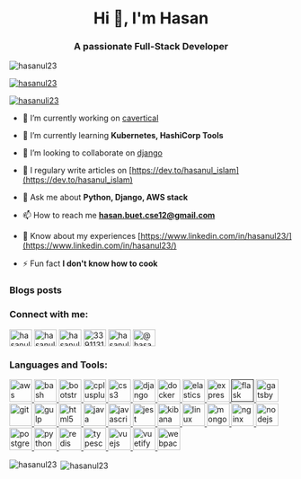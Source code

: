 <h1 align="center">Hi 👋, I'm Hasan</h1>
<h3 align="center">A passionate Full-Stack Developer</h3>

<p align="left"> <img src="https://komarev.com/ghpvc/?username=hasanul23&label=Profile%20views&color=0e75b6&style=flat" alt="hasanul23" /> </p>

<p align="left"> <a href="https://github.com/ryo-ma/github-profile-trophy"><img src="https://github-profile-trophy.vercel.app/?username=hasanul23" alt="hasanul23" /></a> </p>

<p align="left"> <a href="https://twitter.com/hasanuli23" target="blank"><img src="https://img.shields.io/twitter/follow/hasanuli23?logo=twitter&style=for-the-badge" alt="hasanuli23" /></a> </p>

- 🔭 I’m currently working on [cavertical](https://www.carvertical.com/)

- 🌱 I’m currently learning **Kubernetes, HashiCorp Tools**

- 👯 I’m looking to collaborate on [django](https://github.com/django/django)

- 📝 I regulary write articles on [https://dev.to/hasanul_islam](https://dev.to/hasanul_islam)

- 💬 Ask me about **Python, Django, AWS stack**

- 📫 How to reach me **hasan.buet.cse12@gmail.com**

- 📄 Know about my experiences [https://www.linkedin.com/in/hasanul23/](https://www.linkedin.com/in/hasanul23/)

- ⚡ Fun fact **I don't know how to cook**

### Blogs posts
<!-- BLOG-POST-LIST:START -->
<!-- BLOG-POST-LIST:END -->

<p align="left">
<h3 align="left">Connect with me:</h3>
<a href="https://dev.to/hasanul_islam" target="blank"><img align="center" src="https://cdn.jsdelivr.net/npm/simple-icons@3.0.1/icons/dev-dot-to.svg" alt="hasanul_islam" height="30" width="40" /></a>
<a href="https://twitter.com/hasanuli23" target="blank"><img align="center" src="https://cdn.jsdelivr.net/npm/simple-icons@3.0.1/icons/twitter.svg" alt="hasanuli23" height="30" width="40" /></a>
<a href="https://linkedin.com/in/hasanul23" target="blank"><img align="center" src="https://cdn.jsdelivr.net/npm/simple-icons@3.0.1/icons/linkedin.svg" alt="hasanul23" height="30" width="40" /></a>
<a href="https://stackoverflow.com/users/3391131" target="blank"><img align="center" src="https://cdn.jsdelivr.net/npm/simple-icons@3.0.1/icons/stackoverflow.svg" alt="3391131" height="30" width="40" /></a>
<a href="https://fb.com/hasanuli10" target="blank"><img align="center" src="https://cdn.jsdelivr.net/npm/simple-icons@3.0.1/icons/facebook.svg" alt="hasanuli10" height="30" width="40" /></a>
<a href="https://medium.com/@hasanuli10" target="blank"><img align="center" src="https://cdn.jsdelivr.net/npm/simple-icons@3.0.1/icons/medium.svg" alt="@hasanuli10" height="30" width="40" /></a>
</p>

<h3 align="left">Languages and Tools:</h3>
<p align="left"> <a href="https://aws.amazon.com" target="_blank"> <img src="https://devicons.github.io/devicon/devicon.git/icons/amazonwebservices/amazonwebservices-original-wordmark.svg" alt="aws" width="40" height="40"/> </a> <a href="https://www.gnu.org/software/bash/" target="_blank"> <img src="https://www.vectorlogo.zone/logos/gnu_bash/gnu_bash-icon.svg" alt="bash" width="40" height="40"/> </a> <a href="https://getbootstrap.com" target="_blank"> <img src="https://devicons.github.io/devicon/devicon.git/icons/bootstrap/bootstrap-plain.svg" alt="bootstrap" width="40" height="40"/> </a> <a href="https://www.w3schools.com/cpp/" target="_blank"> <img src="https://devicons.github.io/devicon/devicon.git/icons/cplusplus/cplusplus-original.svg" alt="cplusplus" width="40" height="40"/> </a> <a href="https://www.w3schools.com/css/" target="_blank"> <img src="https://devicons.github.io/devicon/devicon.git/icons/css3/css3-original-wordmark.svg" alt="css3" width="40" height="40"/> </a> <a href="https://www.djangoproject.com/" target="_blank"> <img src="https://devicons.github.io/devicon/devicon.git/icons/django/django-original.svg" alt="django" width="40" height="40"/> </a> <a href="https://www.docker.com/" target="_blank"> <img src="https://devicons.github.io/devicon/devicon.git/icons/docker/docker-original-wordmark.svg" alt="docker" width="40" height="40"/> </a> <a href="https://www.elastic.co" target="_blank"> <img src="https://www.vectorlogo.zone/logos/elastic/elastic-icon.svg" alt="elasticsearch" width="40" height="40"/> </a> <a href="https://expressjs.com" target="_blank"> <img src="https://devicons.github.io/devicon/devicon.git/icons/express/express-original-wordmark.svg" alt="express" width="40" height="40"/> </a> <a href="" target="_blank"> <img src="https://www.vectorlogo.zone/logos/pocoo_flask/pocoo_flask-icon.svg" alt="flask" width="40" height="40"/> </a> <a href="https://www.gatsbyjs.com/" target="_blank"> <img src="https://www.vectorlogo.zone/logos/gatsbyjs/gatsbyjs-icon.svg" alt="gatsby" width="40" height="40"/> </a> <a href="https://git-scm.com/" target="_blank"> <img src="https://www.vectorlogo.zone/logos/git-scm/git-scm-icon.svg" alt="git" width="40" height="40"/> </a> <a href="https://gulpjs.com" target="_blank"> <img src="https://devicons.github.io/devicon/devicon.git/icons/gulp/gulp-plain.svg" alt="gulp" width="40" height="40"/> </a> <a href="https://www.w3.org/html/" target="_blank"> <img src="https://devicons.github.io/devicon/devicon.git/icons/html5/html5-original-wordmark.svg" alt="html5" width="40" height="40"/> </a> <a href="https://www.java.com" target="_blank"> <img src="https://devicons.github.io/devicon/devicon.git/icons/java/java-original-wordmark.svg" alt="java" width="40" height="40"/> </a> <a href="https://developer.mozilla.org/en-US/docs/Web/JavaScript" target="_blank"> <img src="https://devicons.github.io/devicon/devicon.git/icons/javascript/javascript-original.svg" alt="javascript" width="40" height="40"/> </a> <a href="https://jestjs.io" target="_blank"> <img src="https://www.vectorlogo.zone/logos/jestjsio/jestjsio-icon.svg" alt="jest" width="40" height="40"/> </a> <a href="https://www.elastic.co/kibana" target="_blank"> <img src="https://www.vectorlogo.zone/logos/elasticco_kibana/elasticco_kibana-icon.svg" alt="kibana" width="40" height="40"/> </a> <a href="https://www.linux.org/" target="_blank"> <img src="https://devicons.github.io/devicon/devicon.git/icons/linux/linux-original.svg" alt="linux" width="40" height="40"/> </a> <a href="https://www.mongodb.com/" target="_blank"> <img src="https://devicons.github.io/devicon/devicon.git/icons/mongodb/mongodb-original-wordmark.svg" alt="mongodb" width="40" height="40"/> </a> <a href="https://www.nginx.com" target="_blank"> <img src="https://devicons.github.io/devicon/devicon.git/icons/nginx/nginx-original.svg" alt="nginx" width="40" height="40"/> </a> <a href="https://nodejs.org" target="_blank"> <img src="https://devicons.github.io/devicon/devicon.git/icons/nodejs/nodejs-original-wordmark.svg" alt="nodejs" width="40" height="40"/> </a> <a href="https://www.postgresql.org" target="_blank"> <img src="https://devicons.github.io/devicon/devicon.git/icons/postgresql/postgresql-original-wordmark.svg" alt="postgresql" width="40" height="40"/> </a> <a href="https://www.python.org" target="_blank"> <img src="https://devicons.github.io/devicon/devicon.git/icons/python/python-original.svg" alt="python" width="40" height="40"/> </a> <a href="https://redis.io" target="_blank"> <img src="https://devicons.github.io/devicon/devicon.git/icons/redis/redis-original-wordmark.svg" alt="redis" width="40" height="40"/> </a> <a href="https://www.typescriptlang.org/" target="_blank"> <img src="https://devicons.github.io/devicon/devicon.git/icons/typescript/typescript-original.svg" alt="typescript" width="40" height="40"/> </a> <a href="https://vuejs.org/" target="_blank"> <img src="https://devicons.github.io/devicon/devicon.git/icons/vuejs/vuejs-original-wordmark.svg" alt="vuejs" width="40" height="40"/> </a> <a href="https://vuetifyjs.com/en/" target="_blank"> <img src="https://bestofjs.org/logos/vuetify.svg" alt="vuetify" width="40" height="40"/> </a> <a href="https://webpack.js.org" target="_blank"> <img src="https://devicons.github.io/devicon/devicon.git/icons/webpack/webpack-original.svg" alt="webpack" width="40" height="40"/> </a> </p>

<p><img align="left" src="https://github-readme-stats.vercel.app/api/top-langs/?username=hasanul23&layout=compact" alt="hasanul23" /></p>

<p>&nbsp;<img align="center" src="https://github-readme-stats.vercel.app/api?username=hasanul23&show_icons=true" alt="hasanul23" /></p>

